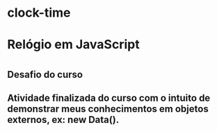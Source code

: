 # clock-time
<h1> Relógio em JavaScript <h1/>
<h2> Desafio do curso <h2/>
<p> Atividade finalizada do curso com o intuito de demonstrar meus conhecimentos em objetos externos, ex: new Data(). <p>
